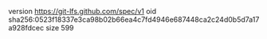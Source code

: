 version https://git-lfs.github.com/spec/v1
oid sha256:0523f18337e3ca98b02b66ea4c7fd4946e687448ca2c24d0b5d7a17a928fdcec
size 599
